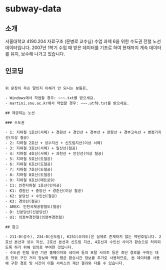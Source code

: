 # subway-data

## 소개

서울대학교 4190.204 자료구조 (문병로 교수님) 수업 과제 6을 위한 수도권 전철 노선 데이터입니다. 2007년 1학기 수업 때 받은 데이터를 기초로 하여 현재까지 계속 데이터를 유지, 보수해 나가고 있습니다.

## 인코딩

~~~.txt는 EUC-KR로, ~~~.utf8.txt는 UTF-8로 인코딩되어 있습니다.

위 문장이 무슨 말인지 이해가 안 되시는 분들은,

- Windows에서 작업할 경우: ~~~.txt를 받으세요.
- martini.snu.ac.kr에서 작업할 경우: ~~~.utf8.txt를 받으세요.

## 제공되는 노선

### 수도권

- 1: 지하철 1호선(서메) + 경원선 + 경인선 + 경부선 + 장항선 + 경부고속선 + 병점기지선(이상 철공)
- 2: 지하철 2호선 + 성수지선 + 신도림지선(이상 서메)
- 3: 지하철 3호선(서메) + 일산선(철공)
- 4: 지하철 4호선(서메) + 과천선 + 안산선(이상 철공)
- 5: 지하철 5호선(도철공)
- 6: 지하철 6호선(도철공)
- 7: 지하철 7호선(도철공)
- 8: 지하철 8호선(도철공)
- 9: 지하철 9호선(메트로9)
- I1: 인천지하철 1호선(인지공)
- K1: 경원선 + 중앙선 + 경춘선(이상 철공)
- K2: 분당선 + 수인선(철공)
- K3: 경의선(철공)
- AREX: 인천국제공항철도(철공)
- D: 신분당선(신분당선)
- U1: 의정부경전철(의정부경전철)

## 참고

- 211-0(성수), 234-0(신도림), K251(오이도)은 실제로 존재하지 않는 역번호입니다. 2호선 본선과 성수 지선, 2호선 본선과 신도림 지선, 4호선과 수인선 사이가 환승으로 처리되도록 하기 위해 임의로 부여한 것입니다.
- 수도권 전철 유관 기관 홈페이지와 네이버 등의 포탈 사이트 등은 최단 경로를 구하는 데 초 단위 구간 거리 정보와 역별 평균 환승시간 정보를 추가로 사용하므로, 본 데이터를 사용해 구한 경로 및 시간이 이들 서비스의 계산 결과와 다를 수 있습니다. 
